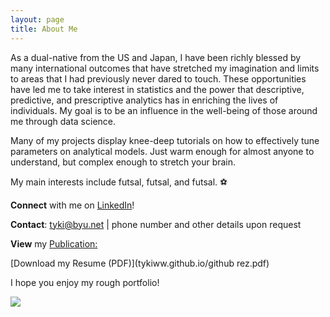 ```yaml
---
layout: page
title: About Me
---
```



As a dual-native from the US and Japan, I have been richly blessed by many international outcomes that have stretched my imagination and limits to areas that I had previously never dared to touch. These opportunities have led me to take interest in statistics and the power that descriptive, predictive, and prescriptive analytics has in enriching the lives of individuals. My goal is to be an influence in the well-being of those around me through data science.


Many of my projects display knee-deep tutorials on how to effectively tune parameters on analytical models. Just warm enough for almost anyone to understand, but complex enough to stretch your brain.

My main interests include futsal, futsal, and futsal. :soccer:

**Connect** with me on [LinkedIn](https://www.linkedin.com/in/taiki-wada)!

**Contact**: tyki@byu.net | phone number and other details upon request

**View** my [Publication:](https://doi.org/10.1016/j.burn.2017.05.003)

[Download my Resume (PDF)](tykiww.github.io/github rez.pdf)

I hope you enjoy my rough portfolio!



![](../img/disco.jpg)
